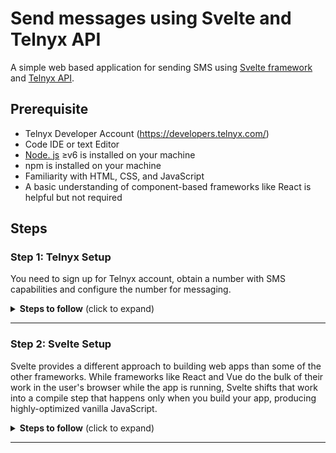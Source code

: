 # Send messages using Svelte and Telnyx API
A simple web based application for sending SMS using [Svelte framework](https://svelte.dev/) and [Telnyx API](https://telnyx.com).

## Prerequisite
 
 * Telnyx Developer Account (https://developers.telnyx.com/)
 * Code IDE or text Editor
 * [Node. js](https://nodejs.org/en/) ≥v6 is installed on your machine
 * npm is installed on your machine
 * Familiarity with HTML, CSS, and JavaScript
 * A basic understanding of component-based frameworks like React is helpful but not required

  ## Steps

 ### Step 1: Telnyx Setup
 You need to sign up for Telnyx account, obtain a number with SMS capabilities and configure the number for messaging.
 <details>
<summary><strong>Steps to follow</strong> (click to expand)</summary><p>

 1. Sign up for Telnyx account
    > Set up a developer account with Telnyx from https://telnyx.com/sign-up.

 2. Obtain a number with SMS capabilities for auto-responder app
    > After creating an account and signing in, you need to [acquire a number](https://portal.telnyx.com/#/app/numbers/search-numbers) for the application. Search for a number by selecting your preferred 'Region' or 'Area Code'.
    
    > Make sure that the number supports SMS feature(Very Important!) as it will be used by our application.
 
 3. Create a messaging profile
    > Next create a [messaging profile](https://portal.telnyx.com/#/app/messaging) by clicking on "Add new profile" and provide a suitable profile name to it(you do not need to provide any other detail for now).

 4. Configure the number for messaging
    > Go to the [numbers](https://portal.telnyx.com/#/app/numbers/my-numbers) page, look for the number you created and set the number's `Messaging Profile` to the profile you created in the previous step. 
    
    <details>
    <summary>What if the Telnyx number is an international number for a User</summary>
    <br>    
    
    > If you want to send the message to a Telnyx number which is not in the country where you are, then you need to click on the 'Routing' option.
     <img src='./img/routing_click_red.png' width="800"/>
    
    > After clicking on 'Routing', a dialog box will open. In there, select the traffic type as "P2P" to allow International Inbound and Outbound SMS deliverability. And do not forget to save the changes!  

     <img src='./img/routing_selected.png' width="800"/> 
    </details>
    
 5. Acquire Telnyx API key
    > Go to the [API Keys](https://portal.telnyx.com/#/app/api-keys) page and copy the API Key for the future steps. Incase there is no API Key, then create one.

</p></details>

___

### Step 2: Svelte Setup
Svelte provides a different approach to building web apps than some of the other frameworks. While frameworks like React and Vue do the bulk of their work in the user's browser while the app is running, Svelte shifts that work into a compile step that happens only when you build your app, producing highly-optimized vanilla JavaScript.

<details>
<summary><strong>Steps to follow</strong> (click to expand)</summary><p>

 1. Create Svelte application skeleton
    > Open terminal/command prompt or code editor
    > Run following command
     ``` shell
    npx degit sveltejs/template YOUR_PROJECT_NAME
    ``` 
    degit is a project scaffolding tool to create skeleton.

 2. Obtain the ngrok setup file and follow the steps mentioned
    > Download the ngrok setup file as per your OS from https://dashboard.ngrok.com/get-started/setup and follow the steps mentioned on the page.
    
    > You need to run the setup file (It has zero run-time dependencies!)
    
    > In the `Step 3`, you need to change the command to
     ``` shell
    ngrok http 5000
    ```
    > After running the above command, you would see something similar to following:
    
    <img src='./img/ngrok_tunnel.png' width="800"/> 

    > Copy the highlighted 'Forwarding' address. we will need it in next step. 

    ``` shell
    http://0ab4-2405-201-300a-ecf1-201a-6ad8-c0d4-eddd.ngrok.io
    ```
 3. Edit Telnyx messaging profile to add webhook
    
    > Go to [messaging profile](https://portal.telnyx.com/#/app/messaging) and click on the message profile you created earlier.

    > It will open "Edit Messaging Profile" page, here under "Inbound Settings" you need to provide value to 'Send a webhook to this URL' 

    > The value is Forwarding address we copied in the previous step. Append it with '/webhooks'. It will look like this -

    ``` shell
    http://0ab4-2405-201-300a-ecf1-201a-6ad8-c0d4-eddd.ngrok.io/webhooks
    ```
    <img src='./img/inbound_webhook.png' width="800"/>

    > **Always keep the ngrok process running, do not stop it or restart it!** Because it will lead to a changed URL, which then will require you to repeat the above steps each time.
    
</p></details>

___



